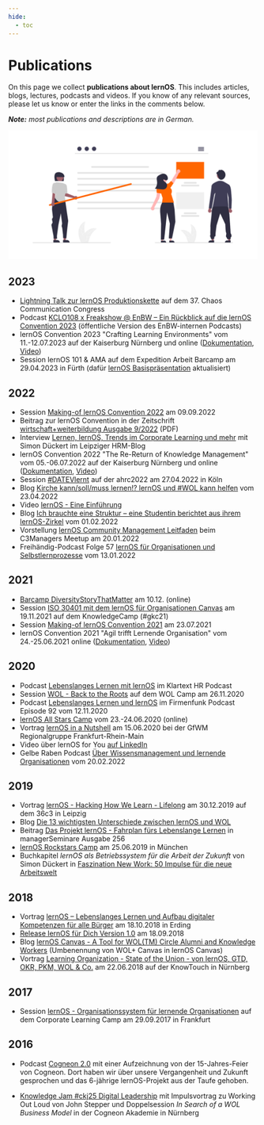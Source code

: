 ```yaml
---
hide:
  - toc
---
```

<style>
  .md-content__button {
    display: none;
  }
</style>
# Publications
On this page we collect **publications about lernOS**. This includes articles, blogs, lectures, podcasts and videos. If you know of any relevant sources, please let us know or enter the links in the comments below.

***Note:** most publications and descriptions are in German.*

![People in front of a website](./images/undraw_Blogging_re_kl0d.png)

## 2023
* [Lightning Talk zur lernOS Produktionskette](/blog/2024/01/19/lightning-talk-zur-lernos-produktionskette-auf-dem-37c3/) auf dem 37. Chaos Communication Congress
* Podcast [KCLO108 x Freakshow @ EnBW – Ein Rückblick auf die lernOS Convention 2023](https://cogneon.de/podcast/2023/07/31/kclo108-x-freakshow-enbw-ein-rueckblick-auf-die-lernos-convention-2023/) (öffentliche Version des EnBW-internen Podcasts)
* lernOS Convention 2023 "Crafting Learning Environments" vom 11.-12.07.2023 auf der Kaiserburg Nürnberg und online ([Dokumentation](https://wiki.cogneon.de/LernOS_Convention_2023), [Video](https://www.youtube.com/watch?v=W0UaN3bcmXc&pp=ygUbbG9zY29uMjMgaW1wcmVzc2lvbiBjb2duZW9u))
* Session lernOS 101 & AMA auf dem Expedition Arbeit Barcamp am 29.04.2023 in Fürth (dafür [lernOS Basispräsentation](https://cogneon.github.io/lernos/de-slides) aktualisiert)

## 2022

* Session [Making-of lernOS Convention 2022](https://youtu.be/vPHEhRyjdDI) am 09.09.2022
* Beitrag zur lernOS Convention in der Zeitschrift [wirtschaft+weiterbildung Ausgabe 9/2022](https://www.haufe.de/personal/zeitschrift/wirtschaft-weiterbildung/wirtschaft-weiterbildung-ausgabe-92022-wirtschaft-weiterbildung_48_573890.html) (PDF)
* Interview [Lernen, lernOS, Trends im Corporate Learning und mehr](https://leipzig-hrm-blog.blogspot.com/2022/08/lernen-lernos-trends-im-corporate.html) mit Simon Dückert im Leipziger HRM-Blog
* lernOS Convention 2022 "The Re-Return of Knowledge Management" vom 05.-06.07.2022 auf der Kaiserburg Nürnberg und online ([Dokumentation](https://wiki.cogneon.de/LernOS_Convention_2022), [Video](https://www.youtube.com/watch?v=r9talnVcpYc]))
* Session [#DATEVlernt](https://www.youtube.com/watch?v=yhwNhiOLc4Y) auf der ahrc2022 am 27.04.2022 in Köln
* Blog [Kirche kann/soll/muss lernen!? lernOS und #WOL kann helfen](https://gottdigital.de/kirche-kann-soll-muss-lernen-lernos-und-wol-kann-helfen) vom 23.04.2022
* Video [lernOS - Eine Einführung](https://www.youtube.com/watch?v=JoTjZOK8L2g)
* Blog [Ich brauchte eine Struktur – eine Studentin berichtet aus ihrem lernOS-Zirkel](https://www.fernuni-hagen.de/zli/blog/ich-brauchte-eine-struktur-eine-studentin-berichtet-aus-ihrem-lernos-zirkel/) vom 01.02.2022
* Vorstellung [lernOS Community Management Leitfaden](https://www.youtube.com/watch?v=2CyrFjiXqaM) beim C3Managers Meetup am 20.01.2022
* Freihändig-Podcast Folge 57 [lernOS für Organisationen und Selbstlernprozesse](https://www.oliver-koenig.net/2022/01/13/simon-dueckert-lernos-fuer-organisationen-und-selbstlernprozesse-057/) vom 13.01.2022

## 2021

* [Barcamp DiversityStoryThatMatter]([https://hopin.com/events/diversitystoriesthatmatter) am 10.12. (online)
* Session [ISO 30401 mit dem lernOS für Organisationen Canvas](https://www.youtube.com/watch?v=gv5lynQlWEU) am 19.11.2021 auf dem KnowledgeCamp (#gkc21)
* Session [Making-of lernOS Convention 2021](https://www.youtube.com/watch?v=fk4rz86pahM) am 23.07.2021
* lernOS Convention 2021 "Agil trifft Lernende Organisation" vom 24.-25.06.2021 online ([Dokumentation](https://wiki.cogneon.de/LernOS_Convention_2021), [Video](https://www.youtube.com/watch?v=5v_Gcvdy3no))

## 2020

- Podcast [Lebenslanges Lernen mit lernOS](https://fyyd.de/episode/5173375) im Klartext HR Podcast
- Session [WOL - Back to the Roots](https://www.youtube.com/watch?v=9sCpcEi7uAM) auf dem WOL Camp am 26.11.2020
- Podcast [Lebenslanges Lernen und lernOS](https://wohnzimmer.fm/firmenfunk/ff092-lebenslanges-lernen-und-lernos/) im Firmenfunk Podcast Episode 92 vom 12.11.2020
- [lernOS All Stars Camp](https://wiki.cogneon.de/loscamp20) vom 23.-24.06.2020 (online)
- Vortrag [lernOS in a Nutshell](https://www.youtube.com/watch?v=F5-f61GvXE4) am 15.06.2020 bei der GfWM Regionalgruppe Frankfurt-Rhein-Main
- Video über lernOS for You [auf LinkedIn](https://www.linkedin.com/posts/theresa-laudenbach-4559a5200_lernos-lebenslangeslernen-fau-ugcPost-6770754811093684224-uIA8)
- Gelbe Raben Podcast [Über Wissensmanagement und lernende Organisationen](https://anchor.fm/barbara-brning6/episodes/ber-Wissensmanagement-und-lernende-Organisationen---im-Gesprch-mit-Simon-Dckert-e1elmo0/a-a7esj08) vom 20.02.2022

## 2019

* Vortrag [lernOS - Hacking How We Learn - Lifelong](https://www.youtube.com/watch?v=7atMXYyzkBc) am 30.12.2019 auf dem 36c3 in Leipzig
* Blog [Die 13 wichtigsten Unterschiede zwischen lernOS und WOL](https://cogneon.de/2019/07/13/di3-13-wichtigsten-unterschiede-zwischen-lernos-und-wol/)
* Beitrag [Das Projekt lernOS - Fahrplan fürs ­Lebenslange Lernen](https://www.managerseminare.de/ms_Artikel/Das-Projekt-lernOS-Fahrplan-fuers-Lebenslange-Lernen,272084) in managerSeminare Ausgabe 256
* [lernOS Rockstars Camp](https://community.cogneon.de/t/1-lernos-rockstars-camp/) am 25.06.2019 in München
* Buchkapitel *lernOS als Betriebssystem für die Arbeit der Zukunft* von Simon Dückert in [Faszination New Work: 50 Impulse für die neue Arbeitswelt](https://amzn.to/3issdMx)

## 2018

- Vortrag [lernOS – Lebenslanges Lernen und Aufbau digitaler Kompetenzen für alle Bürger](https://www.youtube.com/watch?v=Wfe7HsqvqrQ) am 18.10.2018 in Erding
- [Release lernOS für Dich Version 1.0](https://www.youtube.com/watch?v=qD8cLcl8g3s) am 18.09.2018
- Blog [lernOS Canvas - A Tool for WOL(TM) Circle Alumni and Knowledge Workers](https://cogneon.de/2018/05/24/wol-a-tool-for-wol-circle-alumni-and-knowledge-workers/) (Umbenennung von WOL+ Canvas in lernOS Canvas)
- Vortrag [Learning Organization - State of the Union - von lernOS, GTD, OKR, PKM, WOL & Co.](https://www.youtube.com/watch?v=H3O3eAY7XrI) am 22.06.2018 auf der KnowTouch in Nürnberg

## 2017

* Session [lernOS - Organisationssystem für lernende Organisationen](https://cogneon.de/2017/10/02/lernos-session-auf-dem-corporate-learning-camp) auf dem Corporate Learning Camp am 29.09.2017 in Frankfurt

## 2016

* Podcast [Cogneon 2.0](https://cogneon.de/2016/12/23/m2p026-cogneon-2-0/) mit einer Aufzeichnung von der 15-Jahres-Feier von Cogneon. Dort haben wir über unsere Vergangenheit und Zukunft gesprochen und das 6-jährige lernOS-Projekt aus der Taufe gehoben.

* [Knowledge Jam #ckj25 Digital Leadership](https://wiki.cogneon.de/Cogneon_Knowledge_Jam/Digital_Leadership_(ckj25)) mit Impulsvortrag zu Working Out Loud von John Stepper und Doppelsession *In Search of a WOL Business Model* in der Cogneon Akademie in Nürnberg
